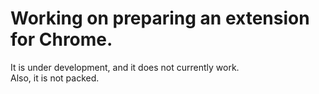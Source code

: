 # Working on preparing an extension for Chrome.
It is under development, and it does not currently work.<br>
Also, it is not packed.

